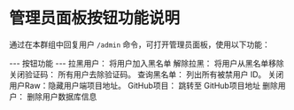 管理员面板按钮功能说明
=================
通过在本群组中回复用户 `/admin` 命令，可打开管理员面板，使用以下功能：

--- 按钮功能 ---
拉黑用户：   将用户加入黑名单
解除拉黑：   将用户从黑名单移除
关闭验证码： 所有用户去除验证码。
查询黑名单： 列出所有被禁用户 ID。
关闭用户Raw：隐藏用户端项目地址。
GitHub项目： 跳转至 GitHub项目地址
删除用户：   删除用户数据库信息
